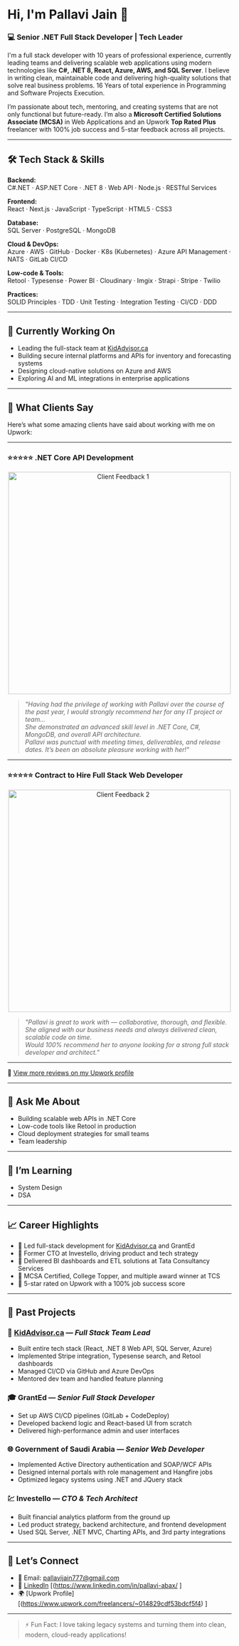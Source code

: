 # Hi, I'm Pallavi Jain 👋

### 💻 Senior .NET Full Stack Developer | Tech Leader 

I'm a full stack developer with 10 years of professional experience, currently leading teams and delivering scalable web applications using modern technologies like **C#, .NET 8, React, Azure, AWS, and SQL Server**. I believe in writing clean, maintainable code and delivering high-quality solutions that solve real business problems. 16 Years of total experience in Programming and Software Projects Execution.

I’m passionate about tech, mentoring, and creating systems that are not only functional but future-ready. I’m also a **Microsoft Certified Solutions Associate (MCSA)** in Web Applications and an Upwork **Top Rated Plus** freelancer with 100% job success and 5-star feedback across all projects.

---

## 🛠️ Tech Stack & Skills

**Backend:**  
C#.NET · ASP.NET Core · .NET 8 · Web API · Node.js · RESTful Services  

**Frontend:**  
React · Next.js · JavaScript · TypeScript · HTML5 · CSS3  

**Database:**  
SQL Server · PostgreSQL · MongoDB  

**Cloud & DevOps:**  
Azure · AWS · GitHub · Docker · K8s (Kubernetes)  · Azure API Management  · NATS  · GitLab CI/CD

**Low-code & Tools:**  
Retool · Typesense · Power BI · Cloudinary · Imgix · Strapi  · Stripe  · Twilio  

**Practices:**  
SOLID Principles · TDD · Unit Testing · Integration Testing · CI/CD  · DDD

---

## 🧠 Currently Working On

- Leading the full-stack team at [KidAdvisor.ca](https://www.kidadvisor.ca)
- Building secure internal platforms and APIs for inventory and forecasting systems
- Designing cloud-native solutions on Azure and AWS
- Exploring AI and ML integrations in enterprise applications

---

## 💬 What Clients Say

Here’s what some amazing clients have said about working with me on Upwork:

---

### ⭐️⭐️⭐️⭐️⭐️ .NET Core API Development

<p align="center">
  <img src="https://github.com/user-attachments/assets/7c201be2-4190-4b95-8e38-fb3a71839cc4" width="500" alt="Client Feedback 1" />
</p>

> *"Having had the privilege of working with Pallavi over the course of the past year, I would strongly recommend her for any IT project or team...  
> She demonstrated an advanced skill level in .NET Core, C#, MongoDB, and overall API architecture.  
> Pallavi was punctual with meeting times, deliverables, and release dates. It’s been an absolute pleasure working with her!"*

---

### ⭐️⭐️⭐️⭐️⭐️ Contract to Hire Full Stack Web Developer

<p align="center">
  <img src="https://github.com/user-attachments/assets/0156b6a3-4925-4ede-ab04-c840f0f227ef" width="500" alt="Client Feedback 2" />
</p>

> *"Pallavi is great to work with — collaborative, thorough, and flexible.  
> She aligned with our business needs and always delivered clean, scalable code on time.  
> Would 100% recommend her to anyone looking for a strong full stack developer and architect."*

---

🔗 [View more reviews on my Upwork profile](https://www.upwork.com/freelancers/~014829cdf53bdcf5f4)


---

## 💬 Ask Me About

- Building scalable web APIs in .NET Core  
- Low-code tools like Retool in production  
- Cloud deployment strategies for small teams  
- Team leadership

---

## 🌱 I’m Learning

- System Design
- DSA 

---

## 📈 Career Highlights

- 🔹 Led full-stack development for [KidAdvisor.ca](https://www.kidadvisor.ca) and GrantEd  
- 🔹 Former CTO at Investello, driving product and tech strategy  
- 🔹 Delivered BI dashboards and ETL solutions at Tata Consultancy Services  
- 🔹 MCSA Certified, College Topper, and multiple award winner at TCS  
- 🔹 5-star rated on Upwork with a 100% job success score  

---

## 💼 Past Projects

### 🧩 [KidAdvisor.ca](https://www.kidadvisor.ca) — *Full Stack Team Lead*
- Built entire tech stack (React, .NET 8 Web API, SQL Server, Azure)
- Implemented Stripe integration, Typesense search, and Retool dashboards
- Managed CI/CD via GitHub and Azure DevOps
- Mentored dev team and handled feature planning

### 🎓 GrantEd — *Senior Full Stack Developer*
- Set up AWS CI/CD pipelines (GitLab + CodeDeploy)
- Developed backend logic and React-based UI from scratch
- Delivered high-performance admin and user interfaces

### 🌐 Government of Saudi Arabia — *Senior Web Developer*
- Implemented Active Directory authentication and SOAP/WCF APIs
- Designed internal portals with role management and Hangfire jobs
- Optimized legacy systems using .NET and JQuery stack

### 💹 Investello — *CTO & Tech Architect*
- Built financial analytics platform from the ground up
- Led product strategy, backend architecture, and frontend development
- Used SQL Server, .NET MVC, Charting APIs, and 3rd party integrations

---

## 🤝 Let’s Connect

- 📧 Email: pallavijain777@gmail.com  
- 💼 [LinkedIn](https://www.linkedin.com/) [(https://www.linkedin.com/in/pallavi-abax/  ]
- 🌍 [Upwork Profile][(https://www.upwork.com/freelancers/~014829cdf53bdcf5f4)  ]

---

> ⚡ Fun Fact: I love taking legacy systems and turning them into clean, modern, cloud-ready applications!

